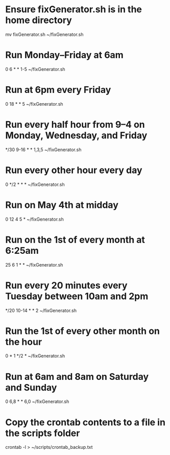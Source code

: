 # Ensure fixGenerator.sh is in the home directory
mv fixGenerator.sh ~/fixGenerator.sh

# Run Monday–Friday at 6am 
0 6 * * 1-5 ~/fixGenerator.sh

# Run at 6pm every Friday
0 18 * * 5 ~/fixGenerator.sh

# Run every half hour from 9–4 on Monday, Wednesday, and Friday
*/30 9-16 * * 1,3,5 ~/fixGenerator.sh

# Run every other hour every day
0 */2 * * * ~/fixGenerator.sh

# Run on May 4th at midday
0 12 4 5 * ~/fixGenerator.sh

# Run on the 1st of every month at 6:25am
25 6 1 * * ~/fixGenerator.sh

# Run every 20 minutes every Tuesday between 10am and 2pm
*/20 10-14 * * 2 ~/fixGenerator.sh

# Run the 1st of every other month on the hour
0 * 1 */2 * ~/fixGenerator.sh

# Run at 6am and 8am on Saturday and Sunday
0 6,8 * * 6,0 ~/fixGenerator.sh

# Copy the crontab contents to a file in the scripts folder
crontab -l > ~/scripts/crontab_backup.txt
